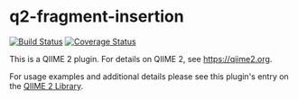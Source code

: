 # q2-fragment-insertion

[![Build Status](https://travis-ci.org/qiime2/q2-fragment-insertion.svg?branch=master)](https://travis-ci.org/qiime2/q2-fragment-insertion)
[![Coverage Status](https://coveralls.io/repos/github/qiime2/q2-fragment-insertion/badge.svg?branch=master)](https://coveralls.io/github/qiime2/q2-fragment-insertion?branch=master)


This is a QIIME 2 plugin. For details on QIIME 2, see https://qiime2.org.

For usage examples and additional details please see this plugin's entry on the
[QIIME 2 Library](https://library.qiime2.org/plugins/q2-fragment-insertion/16/).
